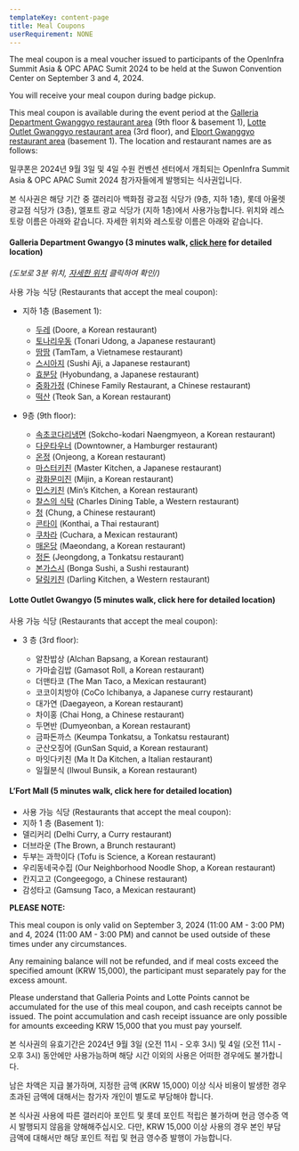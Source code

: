 ```yaml
---
templateKey: content-page
title: Meal Coupons
userRequirement: NONE
---
```

The meal coupon is a meal voucher issued to participants of the OpenInfra Summit Asia & OPC APAC Sumit 2024 to be held at the Suwon Convention Center on September 3 and 4, 2024.

You will receive your meal coupon during badge pickup.

This meal coupon is available during the event period at the [Galleria Department Gwanggyo restaurant area](https://dept.galleria.co.kr/store-info/gwanggyo/shopping-info) (9th floor & basement 1), [Lotte Outlet Gwanggyo restaurant area](https://www.lotteshopping.com/store/main?cstrCd=0355) (3rd floor), and [Elport Gwanggyo restaurant area](https://blog.naver.com/lfortmall_nb) (basement 1). The location and restaurant names are as follows:

밀쿠폰은 2024년 9월 3일 및 4일 수원 컨벤션 센터에서 개최되는 OpenInfra Summit Asia & OPC APAC Sumit 2024 참가자들에게 발행되는 식사권입니다.

본 식사권은 해당 기간 중 갤러리아 백화점 광교점 식당가 (9층, 지하 1층), 롯데 아울렛 광교점 식당가 (3층), 엘포트 광교 식당가 (지하 1층)에서 사용가능합니다.  위치와 레스토랑 이름은 아래와 같습니다.  자세한 위치와 레스토랑 이름은 아래와 같습니다.

#### **Galleria Department Gwangyo (3 minutes walk, [click here](https://maps.app.goo.gl/Cxm1wTYrurpfWvqb7) for detailed location)**   

*(도보로 3분 위치, [자세한 위치](https://maps.app.goo.gl/Cxm1wTYrurpfWvqb7) 클릭하여 확인/)*

사용 가능 식당 (Restaurants that accept the meal coupon):

* 지하 1층 (Basement 1):  	

  * [두레](https://map.naver.com/p/entry/place/1360537836?lng=127.0570489&lat=37.285237&placePath=/home&entry=plt&searchType=place&c=15.00,0,0,0,dh) (Doore, a Korean restaurant) 
  * [토나리우동](https://map.naver.com/p/entry/place/1121479956?c=15.00,0,0,0,dh) (Tonari Udong, a Japanese restaurant)
  * [땀땀](https://map.naver.com/p/entry/place/1791109339?lng=127.0571911&lat=37.2853605&placePath=/home&entry=plt&searchType=place) (TamTam, a Vietnamese restaurant)
  * [스시아지](https://map.naver.com/p/entry/place/1850046728?lng=127.0572642&lat=37.2853046&placePath=/home&entry=plt&searchType=place&c=15.00,0,0,0,dh) (Sushi Aji, a Japanese restaurant)
  * [효분당](https://map.naver.com/p/entry/place/1583911875?lng=127.0573497&lat=37.2854931&placePath=/home&searchType=place&c=15.00,0,0,0,dh) (Hyobundang, a Japanese restaurant)
  * [중화가정](https://map.naver.com/p/entry/place/1875414554?c=15.00,0,0,0,dh) (Chinese Family Restaurant, a Chinese restaurant)
  * [떡산](https://map.naver.com/p/entry/place/1144012396?c=14.85,0,0,0,dh) (Tteok San, a Korean restaurant)
* 9층 (9th floor):

  * [속초코다리냉면](https://map.naver.com/p/entry/place/1863249583?lng=127.0574831&lat=37.2847383&placePath=/home&searchType=place&c=15.00,0,0,0,dh) (Sokcho-kodari Naengmyeon, a Korean restaurant)
  * [다운타우너](https://map.naver.com/p/entry/place/1292253773?lng=127.0569345&lat=37.2852303&placePath=/home&entry=plt&searchType=place&c=15.00,0,0,0,dh) (Downtowner, a Hamburger restaurant)
  * [온정](https://map.naver.com/p/entry/place/1667801029?placePath=%25252Fhome%25253Fentry%25253Dplt&searchType=place&lng=127.0574691&lat=37.2853533&c=15.00,0,0,0,dh) (Onjeong, a Korean restaurant)
  * [마스터키친](https://map.naver.com/p/entry/place/1142891637?lng=127.0571595&lat=37.2853007&placePath=/home&entry=plt&searchType=place) (Master Kitchen, a Japanese restaurant)
  * [광화문미진](https://map.naver.com/p/entry/place/1979636391?lng=127.0572642&lat=37.2853046&placePath=/home&searchType=place) (Mijin, a Korean restaurant)
  * [민스키친](https://map.naver.com/p/entry/place/1979636391?lng=127.0572642&lat=37.2853046&placePath=/home&searchType=place) (Min’s Kitchen, a Korean restaurant)
  * [찰스의 식탁](https://map.naver.com/p/entry/place/1887843614?lng=127.0575508&lat=37.2855737&placePath=/home&entry=plt&searchType=place&c=15.00,0,0,0,dh) (Charles Dining Table, a Western restaurant)
  * [청](https://map.naver.com/p/entry/place/1783970132?lng=127.0576644&lat=37.2851581&placePath=/home&entry=plt&searchType=place) (Chung, a Chinese restaurant)
  * [콘타이](https://map.naver.com/p/entry/place/1615720321?lng=127.0574232&lat=37.2854672&placePath=/home&entry=plt&searchType=place) (Konthai, a Thai restaurant)
  * [쿠차라](https://map.naver.com/p/entry/place/1405922975?lng=127.0574483&lat=37.2850451&placePath=/home&entry=plt&searchType=place&c=15.00,0,0,0,dh) (Cuchara, a Mexican restaurant)
  * [매온당](https://map.naver.com/p/entry/place/1180080054?lng=127.0579452&lat=37.2854546&placePath=/home&entry=plt&searchType=place) (Maeondang, a Korean restaurant)
  * [정돈](https://map.naver.com/p/entry/place/1729852545?lng=127.057299&lat=37.2853825&placePath=/home&entry=plt&searchType=place) (Jeongdong, a Tonkatsu restaurant)
  * [본가스시](https://map.naver.com/p/entry/place/1942681864?lng=127.0573072&lat=37.2851259&placePath=/home&entry=plt&searchType=place) (Bonga Sushi, a Sushi restaurant)
  * [달링키친](https://map.naver.com/p/entry/place/1490455831?lng=127.0572642&lat=37.2853046&placePath=/&entry=plt&searchType=place) (Darling Kitchen, a Western restaurant)

#### **Lotte Outlet Gwangyo** (5 minutes walk, click here for detailed location)   

사용 가능 식당 (Restaurants that accept the meal coupon):

* 3 층 (3rd floor): 

  * 알찬밥상 (Alchan Bapsang, a Korean restaurant)
  * 가마솥김밥 (Gamasot Roll, a Korean restaurant)
  * 더맨타코 (The Man Taco, a Mexican restaurant)
  * 코코이치방야 (CoCo Ichibanya, a Japanese curry restaurant)
  * 대가연 (Daegayeon, a Korean restaurant)
  * 차이홍 (Chai Hong, a Chinese restaurant)
  * 두면반 (Dumyeonban, a Korean restaurant)
  * 금파돈까스 (Keumpa Tonkatsu, a Tonkatsu restaurant)
  * 군산오징어 (GunSan Squid, a Korean restaurant)
  * 마잇다키친 (Ma It Da Kitchen, a Italian restaurant)
  * 일월분식 (Ilwoul Bunsik, a Korean restaurant)

#### L’Fort Mall  (5 minutes walk, click here for detailed location)

* 사용 가능 식당 (Restaurants that accept the meal coupon):
* 지하 1 층 (Basement 1):  
* 델리커리 (Delhi Curry, a Curry restaurant)
* 더브라운 (The Brown, a Brunch restaurant)
* 두부는 과학이다 (Tofu is Science, a Korean restaurant)
* 우리동네국수집 (Our Neighborhood Noodle Shop, a Korean restaurant)
* 칸지고고 (Congeegogo, a Chinese restaurant)
* 감성타고 (Gamsung Taco, a Mexican restaurant)	

 

**PLEASE NOTE:**

This meal coupon is only valid on September 3, 2024 (11:00 AM - 3:00 PM) and 4, 2024 (11:00 AM - 3:00 PM) and cannot be used outside of these times under any circumstances.

Any remaining balance will not be refunded, and if meal costs exceed the specified amount (KRW 15,000), the participant must separately pay for the excess amount.

Please understand that Galleria Points and Lotte Points cannot be accumulated for the use of this meal coupon, and cash receipts cannot be issued. The point accumulation and cash receipt issuance are only possible for amounts exceeding KRW 15,000 that you must pay yourself.

본 식사권의 유효기간은 2024년 9월 3일 (오전 11시 - 오후 3시) 및 4일 (오전 11시 - 오후 3시) 동안에만 사용가능하며 해당 시간 이외의 사용은 어떠한 경우에도 불가합니다.  

남은 차액은 지급 불가하며, 지정한 금액 (KRW 15,000) 이상 식사 비용이 발생한 경우 초과된 금액에 대해서는 참가자 개인이 별도로 부담해야 합니다.

본 식사권 사용에 따른 갤러리아 포인트 및 롯데 포인트 적립은 불가하며 현금 영수증 역시 발행되지 않음을 양해해주십시오.  다만, KRW 15,000 이상 사용의 경우 본인 부담 금액에 대해서만 해당 포인트 적립 및 현금 영수증 발행이 가능합니다.
